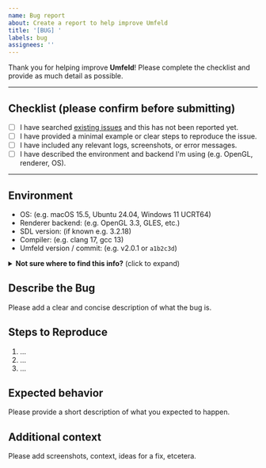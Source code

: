 ```yaml
---
name: Bug report
about: Create a report to help improve Umfeld
title: '[BUG] '
labels: bug
assignees: ''
---
```


Thank you for helping improve **Umfeld**! Please complete the checklist and provide as much detail as possible.

---

## Checklist (please confirm before submitting)

- [ ] I have searched [existing issues](https://github.com/dennisppaul/umfeld/issues) and this has not been reported yet.
- [ ] I have provided a minimal example or clear steps to reproduce the issue.
- [ ] I have included any relevant logs, screenshots, or error messages.
- [ ] I have described the environment and backend I'm using (e.g. OpenGL, renderer, OS).

---

## Environment

- OS: (e.g. macOS 15.5, Ubuntu 24.04, Windows 11 UCRT64)
- Renderer backend: (e.g. OpenGL 3.3, GLES, etc.)
- SDL version: (if known e.g. 3.2.18)
- Compiler: (e.g. clang 17, gcc 13)
- Umfeld version / commit: (e.g. v2.0.1 or `a1b2c3d`)

<details>
<summary><strong>Not sure where to find this info?</strong> (click to expand)</summary>

- **OS**:  
  - **macOS**: Run `sw_vers`  
  - **Linux**: Run `lsb_release -a` or `cat /etc/os-release`  
  - **Windows (MSYS2 UCRT64)**: Run `uname -o && uname -m && gcc --version`

- **Renderer backend**:  
  Check your code or console/log output.  
  CMake script output something like `-- OPEN_GL       : OPENGL_3_3_CORE`

- **SDL version (SDL3)**:  
  - If you built SDL3 from source: check `CMakeCache.txt` or the cloned commit  
  - If installed via package manager:  
    - macOS: `brew info sdl3`  
    - Linux: `apt show libsdl3` or `pacman -Qi sdl3`  
    - Windows (MSYS2 UCRT64): `pacman -Qi mingw-w64-ucrt-x86_64-SDL3`

- **Compiler**:  
  - macOS: `clang --version`  
  - Linux: `gcc --version` or `clang --version`  
  - Windows (MSYS2 UCRT64): `gcc --version` or `clang --version`

- **Umfeld version / commit**:  
  - Umfeld version is defined in `include/UmfeldVersion.h`  
  - If you cloned the repo: `git rev-parse --short HEAD`  
  - If using a zip or release: check the GitHub tag or folder name

</details>

## Describe the Bug

Please add a clear and concise description of what the bug is.

## Steps to Reproduce

1. …
2. …
3. …

## Expected behavior

Please provide a short description of what you expected to happen.

## Additional context

Please add screenshots, context, ideas for a fix, etcetera.
